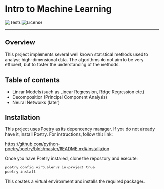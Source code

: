 # Intro to Machine Learning

![Tests](https://github.com/MoritzM00/Machine-Learning/actions/workflows/tests.yml/badge.svg)
![License](https://img.shields.io/github/license/MoritzM00/Machine-Learning?color=blue)

---

## Overview
This project implements several well known statistical methods used to analyse high-dimensional data.
The algorithms do not aim to be very efficient, but to foster the understanding of the methods.

## Table of contents
- Linear Models (such as Linear Regression, Ridge Regression etc.)
- Decomposition (Principal Component Analysis)
- Neural Networks (later)

## Installation

This project uses [Poetry](https://python-poetry.org/ "python-poetry.org") as its dependency manager.
If you do not already have it, install Poetry.
For instructions, follow this link:

https://github.com/python-poetry/poetry/blob/master/README.md#installation


Once you have Poetry installed, clone the repository and execute:

```bash
poetry config virtualenvs.in-project true
poetry install
```

This creates a virtual environment and installs the required packages.
